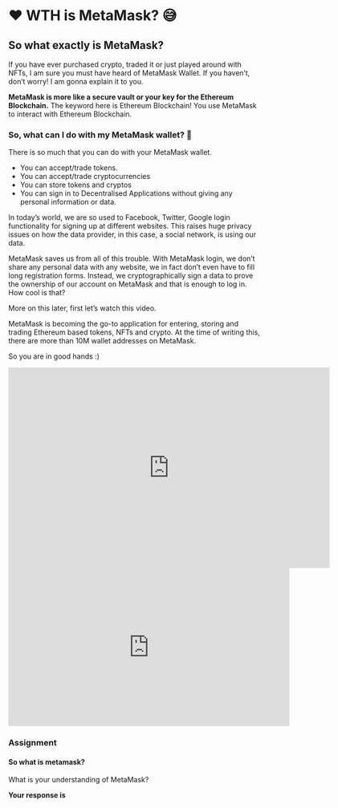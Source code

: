 ﻿# ❤️ WTH is MetaMask? 😅

## **So what exactly is MetaMask?**

If you have ever purchased crypto, traded it or just played around with NFTs, I am sure you must have heard of MetaMask Wallet. If you haven’t, don’t worry! I am gonna explain it to you.  
  
**MetaMask is more like a secure vault or your key for the Ethereum Blockchain.**  The keyword here is  Ethereum Blockchain! You use MetaMask to interact with Ethereum Blockchain.

### So, what can I do with my MetaMask wallet? 🧐

There is so much that you can do with your MetaMask wallet.

-   You can accept/trade tokens.
-   You can accept/trade cryptocurrencies
-   You can store tokens and cryptos
-   You can sign in to Decentralised Applications without giving any personal information or data.

In today’s world, we are so used to Facebook, Twitter, Google login functionality for signing up at different websites. This raises huge privacy issues on how the data provider, in this case, a social network, is using our data.

MetaMask saves us from all of this trouble. With MetaMask login, we don’t share any personal data with any website, we in fact don’t even have to fill long registration forms. Instead, we cryptographically sign a data to prove the ownership of our account on MetaMask and that is enough to log in. How cool is that?

More on this later, first let’s watch this video.

MetaMask is becoming the go-to application for entering, storing and trading Ethereum based tokens, NFTs and crypto.  At the time of writing this, there are more than 10M wallet addresses on MetaMask.

So you are in good hands :)

<iframe src="https://www.loom.com/embed/95dfd6382bb4457db8af1b00a7a11c4f" frameborder="0" webkitallowfullscreen mozallowfullscreen allowfullscreen width="640" height="400"></iframe>


<iframe width="560" height="315" src="https://www.youtube.com/embed/YRyLAR6A1Wc" title="YouTube video player" frameborder="0" allow="accelerometer; autoplay; clipboard-write; encrypted-media; gyroscope; picture-in-picture" allowfullscreen></iframe>

### Assignment

#### So what is metamask?

What is your understanding of MetaMask?

**Your response is**
